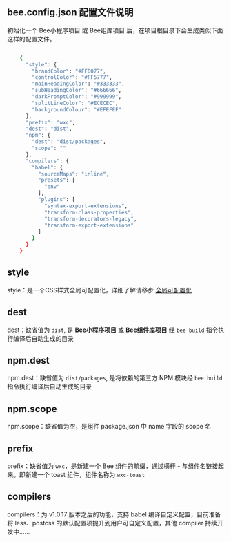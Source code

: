 ## bee.config.json 配置文件说明 ##
初始化一个 Bee小程序项目 或 Bee组库项目 后，在项目根目录下会生成类似下面这样的配置文件。

``` bash

	{
	  "style": {
	    "brandColor": "#FF0077",
	    "controlColor": "#FF5777",
	    "mainHeadingColor": "#333333",
	    "subHeadingColor": "#666666",
	    "darkPromptColor": "#999999",
	    "splitLineColor": "#ECECEC",
	    "backgroundColour": "#EFEFEF"
	  },
	  "prefix": "wxc",
	  "dest": "dist",
	  "npm": {
	    "dest": "dist/packages",
	    "scope": ""
	  },
	  "compilers": {
	    "babel": {
	      "sourceMaps": "inline",
	      "presets": [
	        "env"
	      ],
	      "plugins": [
	        "syntax-export-extensions",
	        "transform-class-properties",
	        "transform-decorators-legacy",
	        "transform-export-extensions"
	      ]
	    }
	  }
	}
```

## style ##
style：是一个CSS样式全局可配置化，详细了解请移步 [全局可配置化](advance/global-setting.md)

## dest ##
dest：缺省值为 `dist`, 是 **Bee小程序项目** 或 **Bee组件库项目** 经 `bee build` 指令执行编译后自动生成的目录

## npm.dest ##
npm.dest：缺省值为 `dist/packages`, 是将依赖的第三方 NPM 模块经 `bee build` 指令执行编译后自动生成的目录

## npm.scope ##
npm.scope：缺省值为空，是组件 package.json 中 name 字段的 scope 名

## prefix ##
prefix：缺省值为 `wxc`，是新建一个 Bee 组件的前缀，通过横杆 - 与组件名链接起来。即新建一个 toast 组件，组件名称为 `wxc-toast`

## compilers ##
compilers：为 v1.0.17 版本之后的功能，支持 babel 编译自定义配置，目前准备将 less、postcss 的默认配置项提升到用户可自定义配置，其他 compiler 持续开发中......